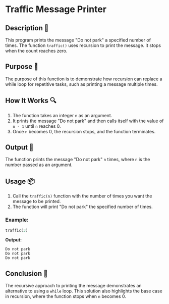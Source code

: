 # Traffic Message Printer

## Description 📝

This program prints the message "Do not park" a specified number of times.
The function `traffic()` uses recursion to print the message. It stops when the count reaches zero.

## Purpose 🎯

The purpose of this function is to demonstrate how recursion can replace a while loop for repetitive tasks, such as printing a message multiple times.

## How It Works 🔍

1. The function takes an integer `n` as an argument.
2. It prints the message "Do not park" and then calls itself with the value of `n - 1` until `n` reaches 0.
3. Once `n` becomes 0, the recursion stops, and the function terminates.

## Output 📜

The function prints the message "Do not park" `n` times, where `n` is the number passed as an argument.

## Usage 📦

1. Call the `traffic(n)` function with the number of times you want the message to be printed.
2. The function will print "Do not park" the specified number of times.

### Example:

```python
traffic(3)
```

**Output:**

```
Do not park
Do not park
Do not park
```

## Conclusion 🚀

The recursive approach to printing the message demonstrates an alternative to using a `while` loop.
This solution also highlights the base case in recursion, where the function stops when `n` becomes 0.
